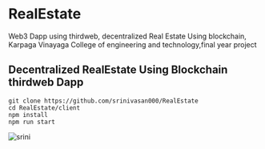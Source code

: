 # RealEstate
Web3 Dapp using thirdweb, decentralized Real Estate Using blockchain, Karpaga Vinayaga College of engineering and technology,final year project 

## Decentralized RealEstate Using Blockchain thirdweb Dapp

```
git clone https://github.com/srinivasan000/RealEstate
cd RealEstate/client
npm install
npm run start
```

![srini](https://github.com/srinivasan000/RealEstate/assets/66051429/035684d5-14af-42dc-9ecd-1387a0cb7155)
